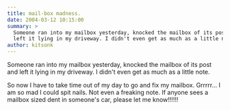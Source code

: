 ```yaml
---
title: mail-box madness.
date: 2004-03-12 10:15:00
summary: >
  Someone ran into my mailbox yesterday, knocked the mailbox of its post and
  left it lying in my driveway. I didn't even get as much as a little note.
author: kitsonk
---
```


Someone ran into my mailbox yesterday, knocked the mailbox of its post and left
it lying in my driveway. I didn't even get as much as a little note.

So now I have to take time out of my day to go and fix my mailbox. Grrrrr... I
am so mad I could spit nails. Not even a freaking note. If anyone sees a mailbox
sized dent in someone's car, please let me know!!!!!!
